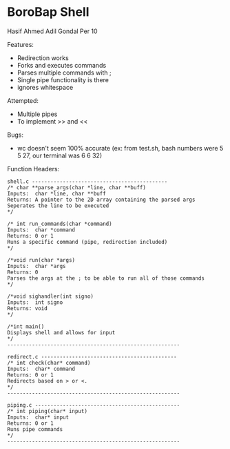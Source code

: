 # BoroBap Shell
Hasif Ahmed Adil Gondal Per 10

Features:
- Redirection works
- Forks and executes commands
- Parses multiple commands with ;
- Single pipe functionality is there
- ignores whitespace

Attempted:
- Multiple pipes
- To implement >> and <<

Bugs:
- wc doesn't seem 100% accurate (ex: from test.sh, bash numbers were 5 5 27, our terminal was 6 6 32)

Function Headers:

```
shell.c --------------------------------------------
/* char **parse_args(char *line, char **buff)
Inputs:  char *line, char **buff
Returns: A pointer to the 2D array containing the parsed args
Seperates the line to be executed
*/

/* int run_commands(char *command)
Inputs:  char *command
Returns: 0 or 1
Runs a specific command (pipe, redirection included)
*/

/*void run(char *args)
Inputs:  char *args
Returns: 0
Parses the args at the ; to be able to run all of those commands
*/

/*void sighandler(int signo)
Inputs:  int signo
Returns: void
*/

/*int main()
Displays shell and allows for input
*/
--------------------------------------------------------

redirect.c --------------------------------------------
/* int check(char* command)
Inputs:  char* command
Returns: 0 or 1
Redirects based on > or <.
*/
--------------------------------------------------------

piping.c -----------------------------------------------
/* int piping(char* input)
Inputs:  char* input
Returns: 0 or 1
Runs pipe commands
*/
--------------------------------------------------------
```
